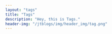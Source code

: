 ```yaml
---
layout: "tags"
title: "Tags"
description: "Hey, this is Tags."
header-img: "/jtblogs/img/header_img/tag.png"
---
```

